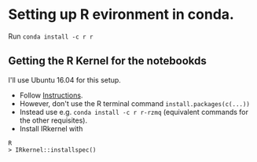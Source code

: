 # Setting up R evironment in conda. 
Run
`conda install -c r r`

## Getting the R Kernel for the notebookds
I'll use Ubuntu 16.04 for this setup. 

- Follow [Instructions](http://irkernel.github.io/installation/#linux-panel). 
- However, don't use the R terminal command 
`install.packages(c(...))` 
- Instead use e.g. `conda install -c r r-rzmq` (equivalent commands for the other requisites).
- Install IRkernel with 
```
R
> IRkernel::installspec()
```